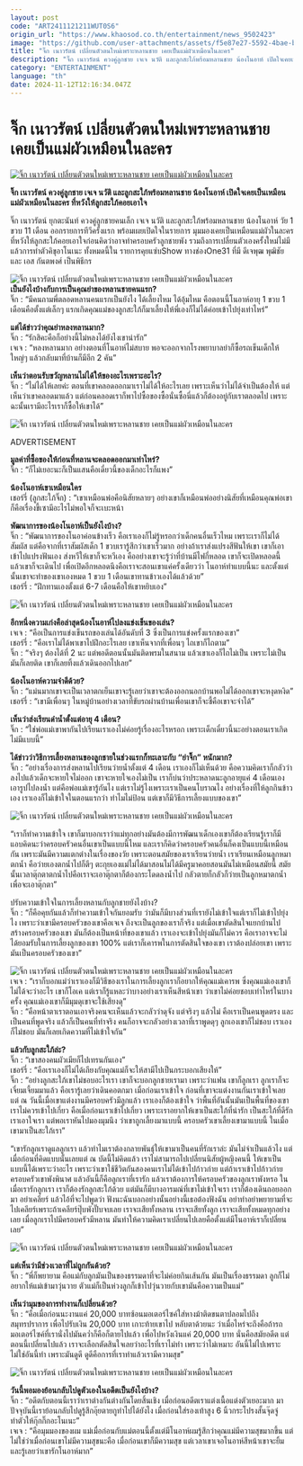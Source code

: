 ```yaml
---
layout: post
code: "ART2411121211WUT0S6"
origin_url: "https://www.khaosod.co.th/entertainment/news_9502423"
image: "https://github.com/user-attachments/assets/f5e87e27-5592-4bae-bd85-0ceeacf994e6"
title: "จิ๊ก เนาวรัตน์ เปลี่ยนตัวตนใหม่เพราะหลานชาย เคยเป็นแม่ผัวเหมือนในละคร"
description: "จิ๊ก เนาวรัตน์ ควงคู่ลูกชาย เจเจ นวัติ และลูกสะใภ้พร้อมหลานชาย น้องโนอาห์ เปิดใจเคยเป็นเหมือนแม่ผัวเหมือนในละคร ที่หวังให้ลูกสะใภ้คอยเอาใจ"
category: "ENTERTAINMENT"
language: "th"
date: 2024-11-12T12:16:34.047Z
---
```


# จิ๊ก เนาวรัตน์ เปลี่ยนตัวตนใหม่เพราะหลานชาย เคยเป็นแม่ผัวเหมือนในละคร

[![จิ๊ก เนาวรัตน์ เปลี่ยนตัวตนใหม่เพราะหลานชาย เคยเป็นแม่ผัวเหมือนในละคร](https://www.khaosod.co.th/wpapp/uploads/2024/11/Jik121167.jpg2_.jpg "จิ๊ก เนาวรัตน์ เปลี่ยนตัวตนใหม่เพราะหลานชาย เคยเป็นแม่ผัวเหมือนในละคร")](https://www.khaosod.co.th/wpapp/uploads/2024/11/Jik121167.jpg2_.jpg)

**จิ๊ก เนาวรัตน์ ควงคู่ลูกชาย เจเจ นวัติ และลูกสะใภ้พร้อมหลานชาย น้องโนอาห์ เปิดใจเคยเป็นเหมือนแม่ผัวเหมือนในละคร ที่หวังให้ลูกสะใภ้คอยเอาใจ**

จิ๊ก เนาวรัตน์ ยุกตะนันท์ ควงคู่ลูกชายคนเล็ก เจเจ นวัติ และลูกสะใภ้พร้อมหลานชาย น้องโนอาห์ วัย 1 ขวบ 11 เดือน ออกรายการทีวีครั้งแรก พร้อมเผยเปิดใจในรายการ มุมมองเคยเป็นเหมือนแม่ผัวในละครที่หวังให้ลูกสะใภ้คอยเอาใจก่อนคิดว่าอาจทำครอบครัวลูกชายพัง รวมถึงการเปลี่ยนตัวเองครั้งใหม่ไม่มีแล้วการทำตัวคิขุอาโนเนะ ทั้งหมดนี้ใน รายการคุยแซ่บShow ทางช่องOne31 ที่มี ดีเจพุฒ พุฒิชัย และ เอส กันตพงศ์ เป็นพิธีกร

![จิ๊ก เนาวรัตน์ เปลี่ยนตัวตนใหม่เพราะหลานชาย เคยเป็นแม่ผัวเหมือนในละคร ](https://www.khaosod.co.th/wpapp/uploads/2024/11/IMG_1713-696x464.jpg)  
**เป็นยังไงบ้างกับการเป็นคุณย่าของหลานชายคนแรก?**  
จิ๊ก : “มีคนถามพี่ตลอดหลานคนแรกเป็นยังไง ได้เลี้ยงไหม ได้อุ้มไหม คือตอนนี้โนอาห์อายุ 1 ขวบ 1 เดือนคือตั้งแต่เล็กๆ แรกเกิดคุณแม่ของลูกสะใภ้ก็มาเลี้ยงให้พี่เองก็ไม่ได้ค่อยเข้าไปยุ่งเท่าไหร่”

**แต่ได้ข่าวว่าคุณย่าหลงหลานมาก?**  
จิ๊ก : “รักสิคะคือก็อย่างนี้ไม่หลงได้ยังไงเขาน่ารัก”  
เจเจ : “หลงหลานมาก อย่างตอนที่โนอาห์ไม่สบาย พอจะออกจากโรงพยาบาลย่าก็ซื้อรถเข็นเด็กให้ใหญ่ๆ แล้วกลับมาที่บ้านก็มีอีก 2 คัน”

**เห็นว่าตอนรับขวัญหลานไม่ได้ให้ของอะไรเพราะอะไร?**  
จิ๊ก : “ไม่ได้ให้เลยค่ะ ตอนที่เขาคลอดออกมาเราไม่ได้ให้อะไรเลย เพราะเห็นว่าไม่ได้จำเป็นต้องให้ แต่เห็นว่าเขาคลอดมาแล้ว แต่ก่อนคลอดเราก็พาไปซื้อของซื้อนั่นซื้อนี่แล้วก็ต้องอยู่กับเราตลอดไป เพราะฉะนั้นเรามีอะไรเราก็ซื้อให้เขาได้”

![จิ๊ก เนาวรัตน์ เปลี่ยนตัวตนใหม่เพราะหลานชาย เคยเป็นแม่ผัวเหมือนในละคร ](https://www.khaosod.co.th/wpapp/uploads/2024/11/IMG_1710-696x465.jpg)

ADVERTISEMENT

**มูลค่าที่ซื้อของให้ก่อนที่หลานจะคลอดออกมาเท่าไหร่?**  
จิ๊ก : “ก็ไม่เยอะนะก็เป็นแสนคือเดี๋ยวนี้ของเด็กอะไรก็แพง”

**น้องโนอาห์เขาเหมือนใคร**  
เชอร์รี่ (ลูกสะใภ้จิ๊ก) : “เขาเหมือนพ่อคือนิสัยหลายๆ อย่างเขาก็เหมือนพ่ออย่างนิสัยที่เหมือนคุณพ่อเขา ก็คือเรื่องขี้เซามีอะไรไม่พอใจก็จะเบะหน้า

**พัฒนาการของน้องโนอาห์เป็นยังไงบ้าง?**  
จิ๊ก : “พัฒนาการของโนอาค่อนข้างเร็ว คือเราเองก็ไม่รู้หรอกว่าเด็กคนอื่นเร็วไหม เพราะเราก็ไม่ได้สัมผัส แต่คือจากที่เราสัมผัสเด็ก 1 ขวบเรารู้สึกว่าเขาเร็วมาก อย่างถ้าเราส่งแปรงสีฟันให้เขา เขาก็เอาเข้าไปแปรงฟันเอง ส่งหวีให้เขาก็จะหวีเอง คืออย่างเขาจะรู้ว่าที่บ้านมีไฟกี่หลอด เขาก็จะเปิดหลอดนี้ แล้วเขาก็จะเดินไป เพื่อเปิดอีกหลอดนึงคือเราจะสอนเขาแค่ครั้งเดียวว่า โนอาห์ทำแบบนี้นะ และตั้งแต่นั้นเขาจะทำของเขาเองหมด 1 ขวบ 1 เดือนเขาทานข้าวเองได้แล้วด้วย”  
เชอร์รี่ : “ฝึกทานเองตั้งแต่ 6-7 เดือนคือให้เขาหยิบเอง”

![จิ๊ก เนาวรัตน์ เปลี่ยนตัวตนใหม่เพราะหลานชาย เคยเป็นแม่ผัวเหมือนในละคร ](https://www.khaosod.co.th/wpapp/uploads/2024/11/IMG_1707-696x465.jpg)

**อีกหนึ่งความเก่งคือล่าสุดน้องโนอาห์ไปลงแข่งเข็นของเล่น?**  
เจเจ : “คือเป็นการแข่งเข็นรถของเล่นได้อันดับที่ 3 ซึ่งเป็นการแข่งครั้งแรกของเขา”  
เชอร์รี่ : “คือเราไม่ได้พาเขาไปฝึกอะไรเลย เขาเห็นจากที่เพื่อนๆ ไถเขาก็ไถตาม”  
จิ๊ก : “จริงๆ ต้องได้ที่ 2 นะ แต่พอดีตอนนั้นมันติดพรมในสนาม แล้วเขาเองก็ไถไม่เป็น เพราะไม่เป็นมันก็เลยติด เขาก็เลยทิ้งแล้วเดินออกไปเลย”

**น้องโนอาห์ความจำดีด้วย?**  
จิ๊ก : “แม่นมากเขาจะเป็นเวลาตกเย็นเขาจะรู้เลยว่าเขาจะต้องออกนอกบ้านพอไม่ได้ออกเขาจะหงุดหงิด”  
เชอร์รี่ : “เขามีเพื่อนๆ ในหมู่บ้านอย่างเวลาที่ขับรถผ่านบ้านเพื่อนเขาก็จะชี้คือเขาจะจำได้”

**เห็นว่าส่งเรียนดำน้ำตั้งแต่อายุ 4 เดือน?**  
จิ๊ก : “ใช่พ่อแม่เขาพากันไปเรียนเราเองไม่ค่อยรู้เรื่องอะไรหรอก เพราะเด็กเดี๋ยวนี้นะอย่างตอนเราเกิดไม่มีแบบนี้”

**ได้ข่าวว่าวิธีการเลี้ยงหลานของลูกชายในช่วงแรกก็ทะเลาะกับ “ย่าจิ๊ก” หนักมาก?**  
จิ๊ก : “อย่างเรื่องการส่งหลานไปเรียนว่ายน้ำตั้งแต่ 4 เดือน เราเองก็ไม่เห็นด้วย คือความคิดเราก็กลัวว่าลงไปแล้วเด็กจะหายใจไม่ออก เขาจะหายใจเองไม่เป็น เราก็บ่นว่าประหลาดนะลูกอายุแค่ 4 เดือนเองเอารูปไปลงน้ำ แต่คือพ่อแม่เขารู้กันไง แต่เราไม่รู้ไงเพราะเราเป็นคนโบราณไง อย่างเรื่องที่ให้ลูกกินข้าวเอง เราเองก็ไม่เข้าใจในตอนแรกว่า ทำไมไม่ป้อน แต่เขาก็มีวิธีการเลี้ยงแบบของเขา”

![จิ๊ก เนาวรัตน์ เปลี่ยนตัวตนใหม่เพราะหลานชาย เคยเป็นแม่ผัวเหมือนในละคร ](https://www.khaosod.co.th/wpapp/uploads/2024/11/IMG_1708-696x465.jpg)

“เราก็ทำความเข้าใจ เขาก็มาบอกเราว่าแม่ทุกอย่างมันต้องมีการพัฒนาเด็กเองเขาก็ต้องเรียนรู้เราก็มี แอบคิดนะว่าครอบครัวคนอื่นเขาเป็นแบบนี้ไหม และเราก็คิดว่าครอบครัวคนอื่นก็คงเป็นแบบนี้เหมือนกัน เพราะมันมีความแตกต่างในเรื่องของวัย เพราะตอนสมัยของเราเรียนว่ายน้ำ เราเรียนเหมือนลูกหมาตกน้ำ คือว่ายเองตกน้ำไปก็ตีๆ ตะกุยเองแม่ไม่ได้มาสอนไม่ได้มีครูมาคอยสอนมันไม่เหมือนสมัยนี้ สมัยนั้นเวลาตุ๊กตาตกน้ำไปคือเราจะเอาตุ๊กตาก็ต้องกระโดดลงน้ำไป กลัวตายก็กลัวก็ว่ายเป็นลูกหมาตกน้ำเพื่อจะเอาตุ๊กตา”

ปรับความเข้าใจในการเลี้ยงหลานกับลูกชายยังไงบ้าง?  
จิ๊ก : “ก็คือคุยกันแล้วก็ทำความเข้าใจกันยอมรับ ว่ามันก็มีบางส่วนที่เรายังไม่เข้าใจแต่เราก็ไม่เข้าไปยุ่งไง เพราะว่าเขามีครอบครัวของเขาคือเจเจ ถึงจะเป็นลูกของเราก็จริง แต่เมื่อเขาตัดสินใจแยกบ้านไปสร้างครอบครัวของเขา มันก็ต้องเป็นหน้าที่ของเขาแล้ว เราเองจะเข้าไปยุ่งมันก็ไม่ควร คือเราอาจจะไม่ได้ยอมรับในการเลี้ยงลูกของเขา 100% แต่เราก็เคารพในการตัดสินใจของเขา เราต้องปล่อยเขา เพราะมันเป็นครอบครัวของเขา”

![จิ๊ก เนาวรัตน์ เปลี่ยนตัวตนใหม่เพราะหลานชาย เคยเป็นแม่ผัวเหมือนในละคร ](https://www.khaosod.co.th/wpapp/uploads/2024/11/IMG_1706-696x465.jpg)  
เจเจ : “เราก็บอกแม่ว่าเราเองก็มีวิธีของเราในการเลี้ยงลูกเราก็อยากให้คุณแม่เคารพ ซึ่งคุณแม่เองเขาก็ไม่ได้จะว่าอะไร เขาก็โอเค แต่เราก็รู้แหละว่าบางอย่างเราเห็นสีหน้าเขา ว่าเขาไม่ค่อยชอบเท่าไหร่ในบางครั้ง คุณแม่เองเขาก็มีมุมดุเขาจะใช้เสียงดุ”  
จิ๊ก : “คือหน้าตาเราตอนเอาจริงคนจะเห็นแล้วจะกลัวว่าดุจัง แต่จริงๆ แล้วไม่ คือเราเป็นคนพูดตรง และเป็นคนที่พูดจริง แล้วก็เป็นคนที่ทำจริง คนก็อาจจะกลัวอย่างเวลาที่เราพูดดุๆ ลูกเองเขาก็ไม่ชอบ เราเองก็ไม่ชอบ มันก็เลยเกิดความที่ไม่เข้าใจกัน”

**แล้วกับลูกสะใภ้ล่ะ?**  
จิ๊ก : “เขาสองคนผัวเมียก็ไปเทรนกันเอง”  
เชอร์รี่ : “คือเราเองก็ไม่ได้เถียงกับคุณแม่ก็จะให้สามีไปเป็นกระบอกเสียงให้”  
จิ๊ก : “อย่างลูกสะใภ้เขาไม่ชอบอะไรเรา เขาก็จะบอกลูกชายเรามา เพราะว่าแฟน เขาก็ลูกเรา ลูกเราก็จะเจี๋ยมเจี้ยมมาแล้ว คือเรารู้เลยว่าเดินคอตกมา เมื่อก่อนเราเข้าใจ ก่อนที่เขาจะแต่งงานกันเราเข้าใจเลยแต่ ณ วันนี้เมื่อเขาแต่งงานมีครอบครัวมีลูกแล้ว เราเองก็ต้องเข้าใจ ว่าพื้นที่อันนั้นมันเป็นพื้นที่ของเขา เราไม่ควรเข้าไปเกี่ยว คือเมื่อก่อนเราเข้าไปเกี่ยว เพราะเราอยากให้เขาเป็นสะใภ้ที่น่ารัก เป็นสะใภ้ที่ดีรักเราเอาใจเรา แต่พอเราหันไปมองมุมนึง ว่าเขาถูกเลี้ยงมาแบบนี้ ครอบครัวเขาเลี้ยงเขามาแบบนี้ ในเมื่อเขามาเป็นสะใภ้เรา”



“เขารักลูกเราดูแลลูกเรา แล้วทำไมเราต้องกลายพันธุ์ให้เขามาเป็นคนที่รักเราล่ะ มันไม่จำเป็นแล้วไง แต่เมื่อก่อนที่คิดแบบนั้นเลยแต่ ณ บัดนี้ไม่คิดแล้ว เราไม่สามารถไปเปลี่ยนนิสัยผู้หญิงคนนี้ ให้เขาเป็นแบบนี้ได้เพราะว่าอะไร เพราะว่าเขาใช้ชีวิตกันสองคนเราไม่ได้เข้าไปก้าวก่าย แต่ถ้าเราเข้าไปก้าวก่ายครอบครัวเขาพังพินาศ แล้วอันนี้ก็คือลูกเราที่เรารัก แล้วเราต้องการให้ครอบครัวของลูกเราพังหรอ ในเมื่อเรารักลูกเรา เราก็ต้องรักลูกสะใภ้ด้วย แต่มันก็มีบางอารมณ์ที่เขาไม่เข้าใจเรา เราก็ต้องเดินถอยออกมา อย่าเคลียร์ แล้วไอ้ที่จะไปพูดว่า ฟังนะฉันบอกอย่างนั้นอย่างนี้เธอต้องฟังฉัน อย่าทำอย่าพยายามที่จะไปเคลียร์เพราะถ้าเคลียร์ปุ๊บพังปั๊บจบเลย เราจะเสียทั้งหลาน เราจะเสียทั้งลูก เราจะเสียทั้งหมดทุกอย่างเลย เมื่อลูกเราไปมีครอบครัวมีหลาน มันทำให้ความคิดเราเปลี่ยนไปเลยคือตั้งแต่มีโนอาห์เราก็เปลี่ยนเลย”

![จิ๊ก เนาวรัตน์ เปลี่ยนตัวตนใหม่เพราะหลานชาย เคยเป็นแม่ผัวเหมือนในละคร ](https://www.khaosod.co.th/wpapp/uploads/2024/11/IMG_1712-696x465.jpg)

**แต่เห็นว่ามีช่วงเวลาที่ไม่ถูกกันด้วย?**  
จิ๊ก : “พี่ก็พยายาม คือแม่กับลูกมันเป็นของธรรมดาที่จะไม่ค่อยกินเส้นกัน มันเป็นเรื่องธรรมดา ลูกก็ไม่อยากให้แม่เข้ามาวุ่นวาย ตัวแม่ก็เป็นห่วงลูกก็เข้าไปวุ่นวายกับเขามันคือความเป็นแม่”

**เห็นว่ามุมของการทำงานก็เปลี่ยนด้วย?**  
จิ๊ก : “คือเมื่อก่อนนะงานแค่ 20,000 บาทซ้อนมอเตอร์ไซค์ใส่หางม้าติดขนตาปลอมไปถึงสมุทรปราการ เพื่อไปรับเงิน 20,000 บาท เกาะท้ายเขาไป หลับตาด้วยนะ ว่าเมื่อไหร่จะถึงคือถ้ารถมอเตอร์ไซค์ที่เรานั่งไปมันคว่ำก็คือก็ตายไปแล้ว เพื่อไปหวังเงินแค่ 20,000 บาท นั่นคือสมัยอดีต แต่ตอนนี้เปลี่ยนไปแล้ว เราจะเลือกตัดสินใจเลยว่าอะไรที่เราไม่ทำ เพราะว่าไม่เหมาะ อันนี้ไม่ไปเพราะไม่ใช่อันนี้ทำ เพราะมันดูดี ดูดีคือการที่เราทำแล้วเรามีความสุข”

![จิ๊ก เนาวรัตน์ เปลี่ยนตัวตนใหม่เพราะหลานชาย เคยเป็นแม่ผัวเหมือนในละคร ](https://www.khaosod.co.th/wpapp/uploads/2024/11/IMG_1707-696x465.jpg)

**วันนี้พอมองย้อนกลับไปดูตัวเองในอดีตเป็นยังไงบ้าง?**  
จิ๊ก : “อดีตกับตอนนี้เราว่าเราต่างกันต่างกันโดยสิ้นเชิง เมื่อก่อนอดีตเราแต่งเนื้อแต่งตัวเยอะมาก มาปัจจุบันนี้เราย้อนกลับไปดูรู้สึกอุ๊ยตายกูทำไปได้ยังไง เมื่อก่อนใส่รองเท้าสูง 6 นิ้วกระโปรงสั้นจุ๊ดจู๋ทำตัวให้กุ๊กกิ๊กอะโนเนะ”  
เจเจ : “คือมุมมองของผม แม่เมื่อก่อนกับแม่ตอนนี้ตั้งแต่มีโนอาห์ผมรู้สึกว่าคุณแม่มีความสุขมากขึ้น แต่ไม่ใช่ว่าเมื่อก่อนเขาไม่มีความสุขนะคือ เมื่อก่อนเขาก็มีความสุข แต่เวลาเขาเจอโนอาห์สีหน้าเขาจะยิ้มและรู้เลยว่าเขารักโนอาห์มาก”